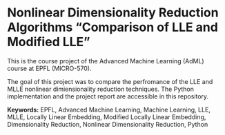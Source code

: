 # Nonlinear Dimensionality Reduction Algorithms “Comparison of LLE and Modified LLE”

This is the course project of the Advanced Machine Learning (AdML) course at EPFL (MICRO-570).<br>

The goal of this project was to compare the perfromance of the LLE and MLLE nonlinear dimiensionality reduction techniques.
The Python implementation and the project report are accessible in this repository.<br>

<strong>Keywords:</strong> EPFL, Advanced Machine Learning, Machine Learning, LLE, MLLE, Locally Linear Embedding, Modified Locally Linear Embedding, Dimensionality Reduction, Nonlinear Dimensionality Reduction, Python 
